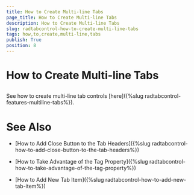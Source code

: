 ```yaml
---
title: How to Create Multi-line Tabs
page_title: How to Create Multi-line Tabs
description: How to Create Multi-line Tabs
slug: radtabcontrol-how-to-create-multi-line-tabs
tags: how,to,create,multi-line,tabs
publish: True
position: 8
---
```


# How to Create Multi-line Tabs



## 

See how to create multi-line tab controls [here]({%slug radtabcontrol-features-multiline-tabs%}).

# See Also

 * [How to Add Close Button to the Tab Headers]({%slug radtabcontrol-how-to-add-close-button-to-the-tab-headers%})

 * [How to Take Advantage of the Tag Property]({%slug radtabcontrol-how-to-take-advantage-of-the-tag-property%})

 * [How to Add New Tab Item]({%slug radtabcontrol-how-to-add-new-tab-item%})

